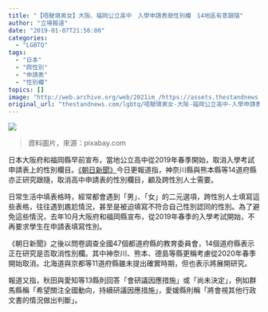 ```yaml
---
title: "【唔駛填男女】大阪、福岡公立高中　入學申請表廢性別欄　14地區有意跟隨"
author: "立場報道"
date: "2019-01-07T21:56:00"
categories:
  - "LGBTQ"
tags:
  - "日本"
  - "跨性別"
  - "申請表"
  - "性別欄"
topics: []
image: "http://web.archive.org/web/2021im_/https://assets.thestandnews.com/media/photos/pexels-photo-373488_dEwdD.png"
original_url: "thestandnews.com/lgbtq/唔駛填男女-大阪-福岡公立高中-入學申請表廢性別欄-14地區有意跟隨"
---
```

![](http://web.archive.org/web/2021im_/https://assets.thestandnews.com/media/photos/pexels-photo-373488_dEwdD.png)
> 資料圖片，來源：pixabay.com

日本大阪府和福岡縣早前宣布，當地公立高中從2019年春季開始，取消入學考試申請表上的性別欄目。[《朝日新聞》](http://web.archive.org/web/20211229132223/https://asahichinese-f.com/society/12055502)今日更報道指，神奈川縣與熊本縣等14道府縣亦正研究跟隨，取消高中申請表的性別欄目，顧及跨性別人士需要。

日常生活中填表格時，經常都會遇到「男」、「女」的二元選項，跨性別人士填寫這些表格，往往遇到尷尬情況，甚至是被迫填寫不符合自己性別認同的性別。為了避免這些情況，去年10月大阪府和福岡縣宣布，從2019年春季的入學考試開始，不再要求學生在申請表填寫性別。

《朝日新聞》之後以問卷調查全國47個都道府縣的教育委員會，14個道府縣表示正在研究是否取消性別欄。其中神奈川、熊本、德島等縣更稱考慮從2020年春季開始取消。北海道與京都等11道府縣雖未提出確實時期，但也表示將展開研究。

報道又指，秋田與愛知等13縣則回答「會研議因應措施」或「尚未決定」，例如群馬縣稱「希望關注全國動向，持續研議因應措施」，愛媛縣則稱「將會視其他行政文書的情況做出判斷」。